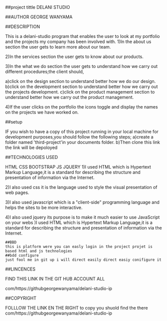 ##project tittle
DELANI STUDIO

##AUTHOR 
GEORGE WANYAMA

##DESCRIPTION

This is a delani-studio program that enables the user to look at my portfolio and the projects my company has been involved with. 1)In the about us section the user gets to learn more about our team.

2)In the services section the user gets to know about our products.

3)In the what we do section the user gets to understand how we carry out different procedures;the client should,

a)click on the design section to understand better how we do our design. b)click on the development section to understand better how we carry out the projects development. c)click on the product management section to understand better how we carry out the product management.

4)If the user clicks on the portfolio the icons toggle and display the names on the projects we have worked on.
 
 ##setup

 IF you wish to have a copy of this project running in your local machine for development purposes,you should follow the following steps; a)create a folder named 'third-project'in your documents folder. b)Then clone this link the link will be depoloyed
  
  ##TECHNOLOGIES USED

  HTML
  CSS
  BOOTSTRAP
  JS
  JQUERY
  1)I used HTML which is Hypertext Markup Language,it is a standard for describing the structure and presentation of information via the Internet.

2)I also used css it is the language used to style the visual presentation of web pages.

3)I also used javascript which is a "client-side" programming language and helps the sites to be more interactive.

4)I also used jquery its purpose is to make it much easier to use JavaScript on your webs )I used HTML which is Hypertext Markup Language,it is a standard for describing the structure and presentation of information via the Internet.

    ##BBD
    this is platform were you can easly login in the project projet is based html and js technologies
    ##bdd configure
    just fool me in git up i will direct easily direct easiy conifigure it 
 
 ##LINCENCES

 FIND THIS LINK IN THE GIT HUB ACCOUNT ALL 

 com/https://githubgeorgewanyama/delani-studio-ip
 
 ##COPYRIGHT 

  FOLLLOW THE LINK EN THE RIGHT to copy you shuold find the there
  com/https://githubgeorgewanyama/delani-studio-ip
    
